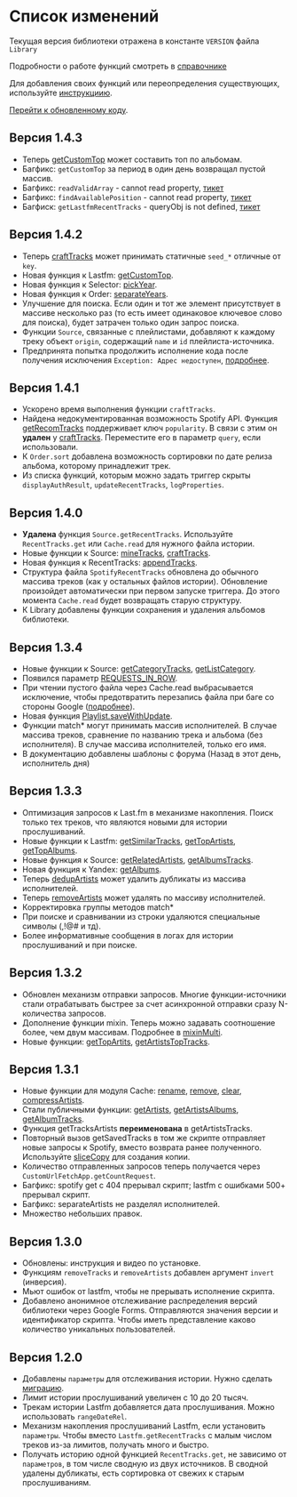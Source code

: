 # Список изменений 

Текущая версия библиотеки отражена в константе `VERSION` файла `Library`

Подробности о работе функций смотреть в [справочнике](/func)

Для добавления своих функций или переопределения существующих, используйте [инструкциию](https://github.com/Chimildic/goofy/discussions/18).

[Перейти к обновленному коду](https://script.google.com/d/1DnC4H7yjqPV2unMZ_nmB-1bDSJT9wQUJ7Wq-ijF4Nc7Fl3qnbT0FkPSr/edit?usp=sharing).

## Версия 1.4.3
- Теперь [getCustomTop](/func?id=getcustomtop) может составить топ по альбомам.
- Багфикс: `getCustomTop` за период в один день возвращал пустой массив.
- Багфикс: `readValidArray` - cannot read property, [тикет](https://github.com/Chimildic/goofy/discussions/38)
- Багфикс: `findAvailablePosition` - cannot read property, [тикет](https://github.com/Chimildic/goofy/discussions/40)
- Багфиск: `getLastfmRecentTracks` - queryObj is not defined, [тикет](https://github.com/Chimildic/goofy/discussions/39)

## Версия 1.4.2
- Теперь [craftTracks](/func?id=crafttracks) может принимать статичные `seed_*` отличные от `key`.
- Новая функция к Lastfm: [getCustomTop](/func?id=getcustomtop).
- Новая функция к Selector: [pickYear](/func?id=pickyear).
- Новая функция к Order: [separateYears](/func?id=separateyears).
- Улучшение для поиска. Если один и тот же элемент присутствует в массиве несколько раз (то есть имеет одинаковое ключевое слово для поиска), будет затрачен только один запрос поиска.
- Функции `Source`, связанные с плейлистами, добавляют к каждому треку объект `origin`, содержащий `name` и `id` плейлиста-источника.
- Предпринята попытка продолжить исполнение кода после получения исключения `Exception: Адрес недоступен`, [подробнее](https://github.com/Chimildic/goofy/discussions/27).

## Версия 1.4.1
- Ускорено время выполнения функции `craftTracks`.
- Найдена недокументированная возможность Spotify API. Функция [getRecomTracks](/func?id=getrecomtracks) поддерживает ключ `popularity`. В связи с этим он **удален** у [craftTracks](/func?id=crafttracks). Переместите его в параметр `query`, если использовали. 
- К `Order.sort` добавлена возможность сортировки по дате релиза альбома, которому принадлежит трек.
- Из списка функций, которым можно задать триггер скрыты `displayAuthResult`, `updateRecentTracks`, `logProperties`.

## Версия 1.4.0
- **Удалена** функция `Source.getRecentTracks`. Используйте `RecentTracks.get` или `Cache.read` для нужного файла истории.
- Новые функции к Source: [mineTracks](/func?id=minetracks), [craftTracks](/func?id=crafttracks).
- Новая функция к RecentTracks: [appendTracks](/func?id=appendtracks).
- Структура файла `SpotifyRecentTracks` обновлена до обычного массива треков (как у остальных файлов истории). Обновление произойдет автоматически при первом запуске триггера. До этого момента `Cache.read` будет возвращать старую структуру.
- К Library добавлены функции сохранения и удаления альбомов библиотеки.

## Версия 1.3.4 
- Новые функции к Source: [getCategoryTracks](/func?id=getcategorytracks), [getListCategory](/func?id=getlistcategory).
- Появился параметр [REQUESTS_IN_ROW](/guide?id=Параметры).
- При чтении пустого файла через Cache.read выбрасывается исключение, чтобы предотвратить перезапись файла при баге со стороны Google ([подробнее](https://github.com/Chimildic/goofy/discussions/26)).
- Новая функция [Playlist.saveWithUpdate](/func?id=savewithupdate).
- Функции match* могут принимать массив исполнителей. В случае массива треков, сравнение по названию трека и альбома (без исполнителя). В случае массива исполнителей, только его имя.
- В документацию добавлены шаблоны с форума (Назад в этот день, исполнитель дня)

## Версия 1.3.3
- Оптимизация запросов к Last.fm в механизме накопления. Поиск только тех треков, что являются новыми для истории прослушиваний.
- Новые функции к Lastfm: [getSimilarTracks](/func?id=getsimilartracks), [getTopArtists](/func?id=gettopartists-1), [getTopAlbums](/func?id=gettopalbums).
- Новые функция к Source: [getRelatedArtists](/func?id=getrelatedartists), [getAlbumsTracks](/func?id=getalbumstracks).
- Новая функция к Yandex: [getAlbums](/func?id=getalbums).
- Теперь [dedupArtists](/func?id=dedupartists) может удалить дубликаты из массива исполнителей.
- Теперь [removeArtists](/func?id=removeartists) может удалять по массиву исполнителей.
- Корректировка группы методов match*
- При поиске и сравнивании из строки удаляются специальные символы (,!@# и тд).
- Более информативные сообщения в логах для истории прослушиваний и при поиске.

## Версия 1.3.2
- Обновлен механизм отправки запросов. Многие функции-источники стали отрабатывать быстрее за счет асинхронной отправки сразу N-количества запросов.
- Дополнение функции mixin. Теперь можно задавать соотношение более, чем двум массивам. Подробнее в [mixinMulti](/func?id=mixinmulti).
- Новые функции: [getTopArtits](/func?id=gettopartists), [getArtistsTopTracks](/func?id=getartiststoptracks).

## Версия 1.3.1
- Новые функции для модуля Cache: [rename](/func?id=rename), [remove](/func?id=remove), [clear](/func?id=clear), [compressArtists](/func?id=compressArtists).
- Стали публичными функции: [getArtists](/func?id=getartists), [getArtistsAlbums](/func?id=getartistsalbums), [getAlbumTracks](/func?id=getalbumtracks).
- Функция getTracksArtists **переименована** в getArtistsTracks.
- Повторный вызов getSavedTracks в том же скрипте отправляет новые запросы к Spotify, вместо возврата ранее полученного. Используйте [sliceCopy](/func?id=slicecopy) для создания копии.
- Количество отправленных запросов теперь получается через `CustomUrlFetchApp.getCountRequest`.
- Багфикс: spotify get с 404 прерывал скрипт; lastfm с ошибками 500+ прерывал скрипт.
- Багфикс: separateArtists не разделял исполнителей.
- Множество небольших правок.

## Версия 1.3.0
- Обновлены: инструкция и видео по установке.
- Функциям `removeTracks` и `removeArtists` добавлен аргумент `invert` (инверсия).
- Мьют ошибок от lastfm, чтобы не прерывать исполнение скрипта.
- Добавлено анонимное отслеживание распределения версий библиотеки через Google Forms. Отправляются значения версии и идентификатор скрипта. Чтобы иметь представление каково количество уникальных пользователей.

## Версия 1.2.0
- Добавлены `параметры` для отслеживания истории. Нужно сделать [миграцию](https://4pda.ru/forum/index.php?act=findpost&pid=102495416&anchor=migrate_params).
- Лимит истории прослушиваний увеличен с 10 до 20 тысяч.
- Трекам истории Lastfm добавляется дата прослушивания. Можно использовать `rangeDateRel`.
- Механизм накопления прослушиваний Lastfm, если установить `параметры`. Чтобы вместо `Lastfm.getRecentTracks` с малым числом треков из-за лимитов, получать много и быстро.
- Получать историю одной функцией `RecentTracks.get`, не зависимо от `параметров`, в том числе сводную из двух источников. В сводной удалены дубликаты, есть сортировка от свежих к старым прослушиваниям.